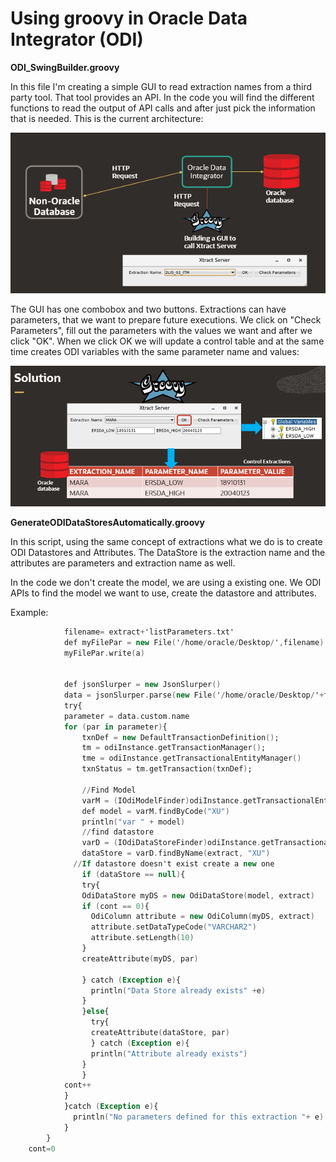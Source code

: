 # Using groovy in Oracle Data Integrator (ODI)


**ODI_SwingBuilder.groovy**

In this file I'm creating a simple GUI to read extraction names from a third party tool. That tool provides an API. In the code you will find the different functions to read
the output of API calls and after just pick the information that is needed. This is the current architecture:


![architecture](https://github.com/eloilopes/ODI/blob/main/architecture.png)


The GUI has one combobox and two buttons. Extractions can have parameters, that we want to prepare future executions. We click on "Check Parameters", fill out the parameters
with the values we want and after we click "OK". When we click OK we will update a control table and at the same time creates ODI variables with the same parameter name and values:


![solution](https://github.com/eloilopes/ODI/blob/main/Solution.png)



**GenerateODIDataStoresAutomatically.groovy**

In this script, using the same concept of extractions what we do is to create ODI Datastores and Attributes. The DataStore is the extraction name and the 
attributes are parameters and extraction name as well.

In the code we don't create the model, we are using a existing one. We ODI APIs to find the model we want to use, create the datastore and attributes.

Example:

```a = getPar.getInputStream().getText()
            filename= extract+'listParameters.txt'
            def myFilePar = new File('/home/oracle/Desktop/',filename)
            myFilePar.write(a)
           
            
            def jsonSlurper = new JsonSlurper()
            data = jsonSlurper.parse(new File('/home/oracle/Desktop/'+filename))  
            try{
            parameter = data.custom.name
            for (par in parameter){           
                txnDef = new DefaultTransactionDefinition();
                tm = odiInstance.getTransactionManager();
                tme = odiInstance.getTransactionalEntityManager()
                txnStatus = tm.getTransaction(txnDef);
                
                //Find Model
                varM = (IOdiModelFinder)odiInstance.getTransactionalEntityManager().getFinder(OdiModel.class);
                def model = varM.findByCode("XU")
                println("var " + model)
                //find datastore    
                varD = (IOdiDataStoreFinder)odiInstance.getTransactionalEntityManager().getFinder(OdiDataStore.class);
                dataStore = varD.findByName(extract, "XU")
              //If datastore doesn't exist create a new one
                if (dataStore == null){
                try{
                OdiDataStore myDS = new OdiDataStore(model, extract)
                if (cont == 0){
                  OdiColumn attribute = new OdiColumn(myDS, extract)
                  attribute.setDataTypeCode("VARCHAR2")
                  attribute.setLength(10)
                }
                createAttribute(myDS, par)
                
                } catch (Exception e){
                  println("Data Store already exists" +e)
                }
                }else{
                  try{    
                  createAttribute(dataStore, par)
                  } catch (Exception e){
                  println("Attribute already exists")
                }
                }
            cont++
			}
			}catch (Exception e){
              println("No parameters defined for this extraction "+ e) 
            }
        } 
	cont=0
  ```

